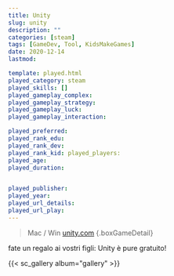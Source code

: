```yaml
---
title: Unity
slug: unity
description: ""
categories: [steam]
tags: [GameDev, Tool, KidsMakeGames]
date: 2020-12-14
lastmod: 

template: played.html
played_category: steam
played_skills: []
played_gameplay_complex: 
played_gameplay_strategy: 
played_gameplay_luck: 
played_gameplay_interaction: 

played_preferred: 
played_rank_edu: 
played_rank_dev: 
played_rank_kid: played_players: 
played_age: 
played_duration: 


played_publisher: 
played_year: 
played_url_details: 
played_url_play: 
---
```


> Mac / Win
> [unity.com](https://unity.com)
{.boxGameDetail}

fate un regalo ai vostri figli: Unity
è pure gratuito!


{{< sc_gallery album="gallery" >}}
